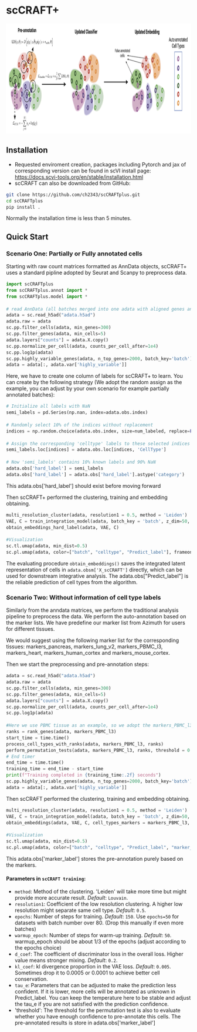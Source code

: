 # scCRAFT+
<img src="scCRAFT+.png" alt="Model Architecture"  width="1400" height="300"/>

## Installation
* Requested enviroment creation, packages including Pytorch and jax of corresponding version can be found in scVI install page: https://docs.scvi-tools.org/en/stable/installation.html
* scCRAFT can also be downloaded from GitHub:
```bash
git clone https://github.com/ch2343/scCRAFTplus.git
cd scCRAFTplus
pip install .
```

Normally the installation time is less than 5 minutes.

## Quick Start
### Scenario One: Partially or Fully annotated cells
Starting with raw count matrices formatted as AnnData objects, scCRAFT+ uses a standard pipline adopted by Seurat and Scanpy to preprocess data.
```python
import scCRAFTplus
from scCRAFTplus.annot import *
from scCRAFTplus.model import *

# read AnnData (all batches merged into one adata with aligned genes and metadata contains the batch indicator 'batch' for example in adata.obs)
adata = sc.read_h5ad("adata.h5ad")
adata.raw = adata
sc.pp.filter_cells(adata, min_genes=300)
sc.pp.filter_genes(adata, min_cells=5)
adata.layers["counts"] = adata.X.copy()
sc.pp.normalize_per_cell(adata, counts_per_cell_after=1e4)
sc.pp.log1p(adata)
sc.pp.highly_variable_genes(adata, n_top_genes=2000, batch_key='batch')
adata = adata[:, adata.var['highly_variable']]
```
Here, we have to create one column of labels for scCRAFT+ to learn. You can create by the following strategy (We adopt the random assign as the example, you can adjust by your own scenario for example partially annotated batches):

```python
# Initialize all labels with NaN
semi_labels = pd.Series(np.nan, index=adata.obs.index)

# Randomly select 10% of the indices without replacement
indices = np.random.choice(adata.obs.index, size=num_labeled, replace=False)

# Assign the corresponding 'celltype' labels to these selected indices
semi_labels.loc[indices] = adata.obs.loc[indices, 'CellType']

# Now 'semi_labels' contains 10% known labels and 90% NaN
adata.obs['hard_label'] = semi_labels
adata.obs['hard_label'] = adata.obs['hard_label'].astype('category')
```
This adata.obs['hard_label'] should exist before moving forward

Then scCRAFT+ performed the clustering, training and embedding obtaining.
```python
multi_resolution_cluster(adata, resolution1 = 0.5, method = 'Leiden')
VAE, C = train_integration_model(adata, batch_key = 'batch', z_dim=50, epochs = 150, d_coef = 0.2, kl_coef = 0.005, warmup_epoch = 50, hard_label = True)
obtain_embeddings_hard_label(adata, VAE, C)

#Visualization
sc.tl.umap(adata, min_dist=0.5)
sc.pl.umap(adata, color=["batch", "celltype", "Predict_label"], frameon=False, ncols=1)
```
The evaluating procedure `obtain_embeddings()` saves the integrated latent representation of cells in `adata.obsm['X_scCRAFT']` directly, which can be used for downstream integrative analysis. The adata.obs["Predict_label"] is the reliable prediction of cell types from the algorithm.

### Scenario Two: Without information of cell type labels
Similarly from the anndata matrices, we perform the traditional analysis pipeline to preprocess the data.
We perform the auto-annotation based on the marker lists. We have predefine our marker list from Azimuth for users for different tissues.

We would suggest using the following marker list for the corresponding tissues: markers_pancreas, markers_lung_v2, markers_PBMC_l3, markers_heart, markers_human_cortex and markers_mouse_cortex.

Then we start the preprocessing and pre-annotation steps:
```python
adata = sc.read_h5ad("adata.h5ad")
adata.raw = adata
sc.pp.filter_cells(adata, min_genes=300)
sc.pp.filter_genes(adata, min_cells=5)
adata.layers["counts"] = adata.X.copy()
sc.pp.normalize_per_cell(adata, counts_per_cell_after=1e4)
sc.pp.log1p(adata)

#Here we use PBMC tissue as an example, so we adopt the markers_PBMC_l3 as the option.
ranks = rank_genes(adata, markers_PBMC_l3)
start_time = time.time()
process_cell_types_with_ranks(adata, markers_PBMC_l3, ranks)
perform_permutation_tests(adata, markers_PBMC_l3, ranks, threshold = 0.05, n_permutations=100, temperature=1)
# End timer
end_time = time.time()
training_time = end_time - start_time
print(f"Training completed in {training_time:.2f} seconds")
sc.pp.highly_variable_genes(adata, n_top_genes=2000, batch_key='batch')
adata = adata[:, adata.var['highly_variable']]
```
Then scCRAFT performed the clustering, training and embedding obtaining.
```python
multi_resolution_cluster(adata, resolution1 = 0.5, method = 'Leiden')
VAE, C = train_integration_model(adata, batch_key = 'batch', z_dim=50, epochs = 150,  d_coef = 0.2, kl_coef = 0.005, warmup_epoch = 50, hard_label = False)
obtain_embeddings(adata, VAE, C, cell_types_markers = markers_PBMC_l3, temperature=1.0, tau_e=-2)

#Visualization
sc.tl.umap(adata, min_dist=0.5)
sc.pl.umap(adata, color=["batch", "celltype", "Predict_label", "marker_label"], frameon=False, ncols=1)
```
This adata.obs['marker_label'] stores the pre-annotation purely based on the markers.



#### Parameters in `scCRAFT training`:
* `method`: Method of the clustering. 'Leiden' will take more time but might provide more accurate result. *Default*: `Louvain`.
* `resolution1`: Coefficient of the low resolution clustering. A higher low resolution might separate same cell type. *Default*: `0.5`.
* `epochs`: Number of steps for training. *Default*: `150`. Use `epochs=50` for datasets with batch number over 80. (Drop this manually if even more batches)
* `warmup_epoch`: Number of steps for warm-up training. *Default*: `50`. warmup_epoch should be about 1/3 of the epochs (adjust according to the epochs choice)
* `d_coef`: The coefficient of discriminator loss in the overall loss. Higher value means stronger mixing. *Default*: `0.2`.
* `kl_coef`: kl divergence proportion in the VAE loss. *Default*: `0.005`. Sometimes drop it to 0.0005 or 0.0001 to achieve better cell conservation.
* `tau_e`: Parameters that can be adjusted to make the prediction less confident. If it is lower, more cells will be annotated as unknown in Predict_label. You can keep the temperature here to be stable and adjust the tau_e if you are not satisfied with the prediction confidence.
* 'threshold': The threshold for the permutation test is also to evaluate whether you have enough confidence to pre-annotate this cells. The pre-annotated results is store in adata.obs['marker_label']
